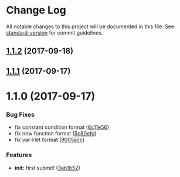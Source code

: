 # Change Log

All notable changes to this project will be documented in this file. See [standard-version](https://github.com/conventional-changelog/standard-version) for commit guidelines.

<a name="1.1.2"></a>
## [1.1.2](https://github.com/vm-component/vm-test/compare/v1.0.2...v1.1.2) (2017-09-18)



<a name="1.1.1"></a>
## [1.1.1](https://github.com/vm-component/vm-test/compare/v1.1.0...v1.1.1) (2017-09-17)



<a name="1.1.0"></a>
# 1.1.0 (2017-09-17)


### Bug Fixes

* fix constant condition format ([6c11e56](https://github.com/vm-component/vm-test/commit/6c11e56))
* fix new function format ([5c80efd](https://github.com/vm-component/vm-test/commit/5c80efd))
* fix var->let format ([9005acc](https://github.com/vm-component/vm-test/commit/9005acc))


### Features

* **init:** first submit! ([3ab1b52](https://github.com/vm-component/vm-test/commit/3ab1b52))
